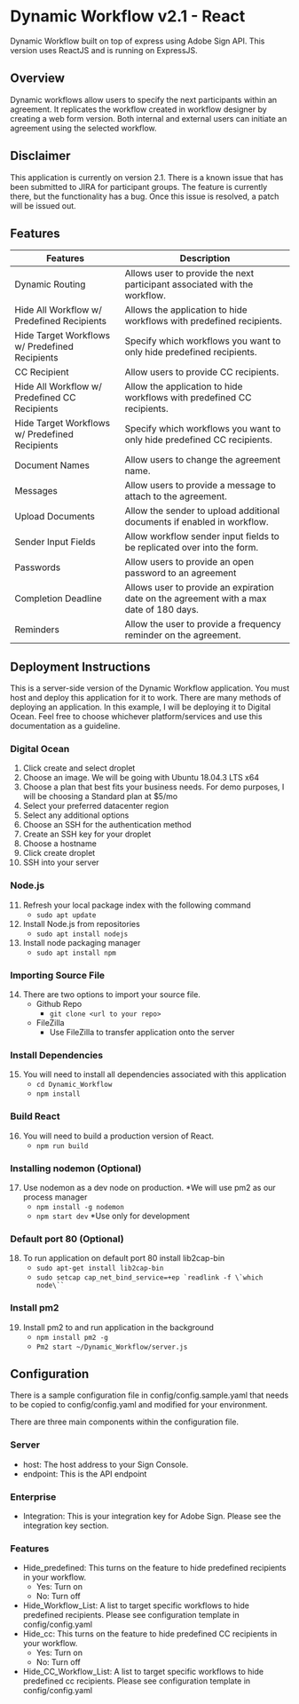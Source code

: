 # Dynamic Workflow v2.1 - React
Dynamic Workflow built on top of express using Adobe Sign API. This version uses ReactJS and is running on ExpressJS.

## Overview
Dynamic workflows allow users to specify the next participants within an agreement. It replicates the workflow created in workflow designer by creating a web form version. Both internal and external users can initiate an agreement using the selected workflow.

## Disclaimer
This application is currently on version 2.1. There is a known issue that has been submitted to JIRA for participant groups. The feature is currently there, but the functionality has a bug. Once this issue is resolved, a patch will be issued out.

## Features
Features | Description
------------ | -------------
Dynamic Routing | Allows user to provide the next participant associated with the workflow.
Hide All Workflow w/ Predefined Recipients | Allows the application to hide workflows with predefined recipients.
Hide Target Workflows w/ Predefined Recipients | Specify which workflows you want to only hide predefined recipients.
CC Recipient| Allow users to provide CC recipients.
Hide All Workflow w/ Predefined CC Recipients | Allow the application to hide workflows with predefined CC recipients.
Hide Target Workflows w/ Predefined Recipients | Specify which workflows you want to only hide predefined CC recipients.
Document Names | Allow users to change the agreement name.
Messages | Allow users to provide a message to attach to the agreement.
Upload Documents | Allow the sender to upload additional documents if enabled in workflow.
Sender Input Fields | Allow workflow sender input fields to be replicated over into the form.
Passwords | Allow users to provide an open password to an agreement
Completion Deadline | Allows user to provide an expiration date on the agreement with a max date of 180 days.
Reminders | Allow the user to provide a frequency reminder on the agreement.

## Deployment Instructions
This is a server-side version of the Dynamic Workflow application. You must host and deploy this application for it to work. There are many methods of deploying an application. In this example, I will be deploying it to Digital Ocean. Feel free to choose whichever platform/services and use this documentation as a guideline.

### Digital Ocean
1.	Click create and select droplet
2.	Choose an image. We will be going with Ubuntu 18.04.3 LTS x64
3.	Choose a plan that best fits your business needs. For demo purposes, I will be choosing a Standard plan at $5/mo
4.	Select your preferred datacenter region
5.	Select any additional options
6.	Choose an SSH for the authentication method
7.	Create an SSH key for your droplet
8.	Choose a hostname
9.	Click create droplet
10.	SSH into your server

### Node.js
11.	Refresh your local package index with the following command
    - ```sudo apt update```
12.	Install Node.js from repositories
    - ```sudo apt install nodejs```
13.	Install node packaging manager
    - ```sudo apt install npm ```

### Importing Source File
14.	There are two options to import your source file.
    - Github Repo
      - ```git clone <url to your repo>```
    - FileZilla
      - Use FileZilla to transfer application onto the server

### Install Dependencies 
15.	You will need to install all dependencies associated with this application
    - ```cd Dynamic_Workflow```
    - ```npm install``` 

### Build React
16. You will need to build a production version of React.
    - ```npm run build``` 

### Installing nodemon (Optional)
17.	Use nodemon as a dev node on production. *We will use pm2 as our process manager
    - ```npm install -g nodemon```
    - ```npm start dev``` *Use only for development

### Default port 80 (Optional)
18.	To run application on default port 80 install lib2cap-bin
    - ```sudo apt-get install lib2cap-bin```
    - ```sudo setcap cap_net_bind_service=+ep `readlink -f \`which node\`` ```

### Install pm2
19.	Install pm2 to and run application in the background
    - ```npm install pm2 -g```
    - ```Pm2 start ~/Dynamic_Workflow/server.js```
## Configuration
There is a sample configuration file in config/config.sample.yaml that needs to be copied to config/config.yaml and modified for your environment.

There are three main components within the configuration file.

### Server
- host: The host address to your Sign Console.
-	endpoint: This is the API endpoint

### Enterprise
-	Integration:   This is your integration key for Adobe Sign. Please see the integration key section.

### Features
- Hide_predefined: This turns on the feature to hide predefined recipients in your workflow.
  - Yes: Turn on
  - No: Turn off
- Hide_Workflow_List: A list to target specific workflows to hide predefined recipients. Please see configuration template in config/config.yaml
- Hide_cc: This turns on the feature to hide predefined CC recipients in your workflow.
  - Yes: Turn on
  - No: Turn off
- Hide_CC_Workflow_List: A list to target specific workflows to hide predefined cc recipients. Please see configuration template in config/config.yaml

